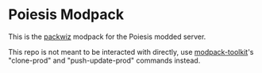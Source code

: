 # Poiesis Modpack
This is the [packwiz](https://github.com/packwiz/packwiz) modpack for the Poiesis modded server.

This repo is not meant to be interacted with directly, use [modpack-toolkit](https://github.com/codecraft3r/modpack-toolkit)'s "clone-prod" and "push-update-prod" commands instead.
